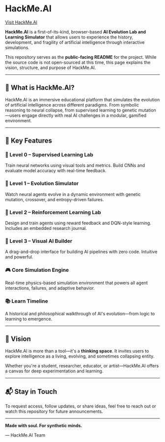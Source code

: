 # HackMe.AI

[Visit HackMe.AI](https://hackme.ai)

**HackMe.AI** is a first-of-its-kind, browser-based **AI Evolution Lab and Learning Simulator** that allows users to experience the history, development, and fragility of artificial intelligence through interactive simulations.


This repository serves as the **public-facing README** for the project. While the source code is not open-sourced at this time, this page explains the vision, structure, and purpose of HackMe.AI.

---

## 🚀 What is HackMe.AI?

HackMe.AI is an immersive educational platform that simulates the evolution of artificial intelligence across different paradigms. From symbolic reasoning to neural collapse, from supervised learning to genetic mutation—users engage directly with real AI challenges in a modular, gamified environment.

---

## 🔑 Key Features

### 🧩 Level 0 – Supervised Learning Lab
Train neural networks using visual tools and metrics. Build CNNs and evaluate model accuracy with real-time feedback.

### 🐜 Level 1 – Evolution Simulator
Watch neural agents evolve in a dynamic environment with genetic mutation, crossover, and entropy-driven failures.

### 🧪 Level 2 – Reinforcement Learning Lab
Design and train agents using reward feedback and DQN-style learning. Includes an embedded research journal.

### 🧠 Level 3 – Visual AI Builder
A drag-and-drop interface for building AI pipelines with zero code. Intuitive and powerful.

### 🎮 Core Simulation Engine
Real-time physics-based simulation environment that powers all agent interactions, failures, and adaptive behavior.

### 📚 Learn Timeline
A historical and philosophical walkthrough of AI's evolution—from logic to learning to emergence.

---

## 🎯 Vision

HackMe.AI is more than a tool—it's a **thinking space**. It invites users to explore intelligence as a living, evolving, and sometimes collapsing entity.

Whether you're a student, researcher, educator, or artist—HackMe.AI offers a canvas for deep experimentation and learning.

---

## 📬 Stay in Touch

To request access, follow updates, or share ideas, feel free to reach out or watch this repository for future announcements.

---

**Made with soul. For synthetic minds.**

— HackMe.AI Team

